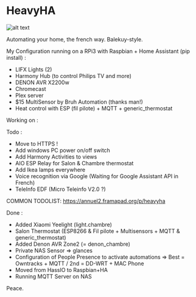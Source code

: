 # HeavyHA

![alt text](http://296s9q35uygy2xc5t0t6boviah.wpengine.netdna-cdn.com/wp-content/uploads/2014/07/Automation-Tiers.png)

Automating your home, the french way. Balekuy-style.  

My Configuration running on a RPi3 with Raspbian + Home Assistant (pip install) :
- LIFX Lights (2)
- Harmony Hub (to control Philips TV and more)
- DENON AVR X2200w
- Chromecast
- Plex server
- $15 MultiSensor by Bruh Automation (thanks man!)
- Heat control with ESP (fil pilote) + MQTT + generic_thermostat

Working on :


Todo :

- Move to HTTPS !
- Add windows PC power on/off switch
- Add Harmony Activities to views
- AIO ESP Relay for Salon & Chambre thermostat
- Add Ikea lamps everywhere
- Voice recognition via Google (Waiting for Google Assistant API in French)
- TeleInfo EDF (Micro Teleinfo V2.0 ?)

COMMON TODOLIST: https://annuel2.framapad.org/p/heavyha

Done :

- Added Xiaomi Yeelight (light.chambre)
- Salon Thermostat (ESP8266 & Fil pilote + Multisensors + MQTT & generic_thermostat)
- Added Denon AVR Zone2 (= denon_chambre)
- Private NAS Sensor => glances
- Configuration of People Presence to activate automations => Best = Owntracks + MQTT / 2nd = DD-WRT + MAC Phone
- Moved from HassIO to Raspbian+HA
- Running MQTT Server on NAS

Peace.
